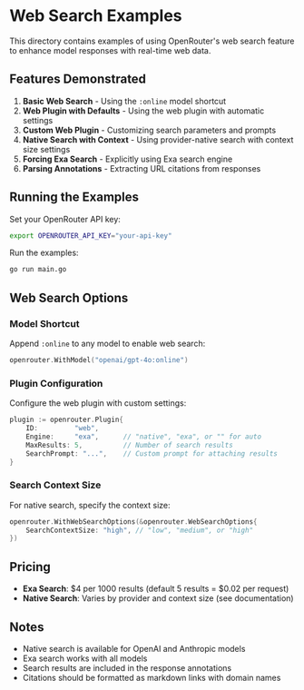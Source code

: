 # Web Search Examples

This directory contains examples of using OpenRouter's web search feature to enhance model responses with real-time web data.

## Features Demonstrated

1. **Basic Web Search** - Using the `:online` model shortcut
2. **Web Plugin with Defaults** - Using the web plugin with automatic settings
3. **Custom Web Plugin** - Customizing search parameters and prompts
4. **Native Search with Context** - Using provider-native search with context size settings
5. **Forcing Exa Search** - Explicitly using Exa search engine
6. **Parsing Annotations** - Extracting URL citations from responses

## Running the Examples

Set your OpenRouter API key:
```bash
export OPENROUTER_API_KEY="your-api-key"
```

Run the examples:
```bash
go run main.go
```

## Web Search Options

### Model Shortcut
Append `:online` to any model to enable web search:
```go
openrouter.WithModel("openai/gpt-4o:online")
```

### Plugin Configuration
Configure the web plugin with custom settings:
```go
plugin := openrouter.Plugin{
    ID:         "web",
    Engine:     "exa",      // "native", "exa", or "" for auto
    MaxResults: 5,          // Number of search results
    SearchPrompt: "...",    // Custom prompt for attaching results
}
```

### Search Context Size
For native search, specify the context size:
```go
openrouter.WithWebSearchOptions(&openrouter.WebSearchOptions{
    SearchContextSize: "high", // "low", "medium", or "high"
})
```

## Pricing

- **Exa Search**: $4 per 1000 results (default 5 results = $0.02 per request)
- **Native Search**: Varies by provider and context size (see documentation)

## Notes

- Native search is available for OpenAI and Anthropic models
- Exa search works with all models
- Search results are included in the response annotations
- Citations should be formatted as markdown links with domain names